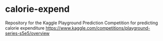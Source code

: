 # calorie-expend
Repository for the Kaggle Playground Prediction Competition for predicting calorie expenditure
https://www.kaggle.com/competitions/playground-series-s5e5/overview
